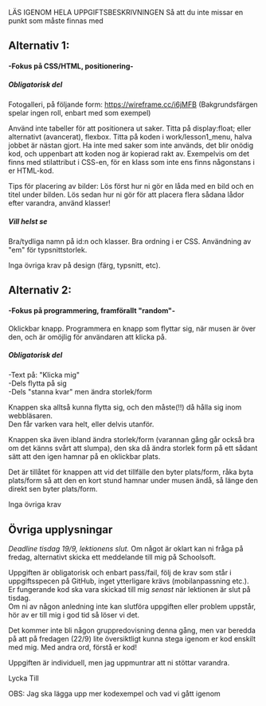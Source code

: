 LÄS IGENOM HELA UPPGIFTSBESKRIVNINGEN
Så att du inte missar en punkt som måste finnas med

## Alternativ 1:
#### -Fokus på CSS/HTML, positionering-


##### Obligatorisk del
Fotogalleri, på följande form: https://wireframe.cc/i6jMFB
(Bakgrundsfärgen spelar ingen roll, enbart med som exempel)

Använd inte tabeller för att positionera ut saker. 
Titta på display:float; eller alternativt (avancerat), flexbox.
Titta på koden i work/lesson1_menu, halva jobbet är nästan gjort.
Ha inte med saker som inte används, det blir onödig kod, och uppenbart
att koden nog är kopierad rakt av. Exempelvis om det finns med 
stilattribut i CSS-en, för en klass som inte ens finns någonstans i er HTML-kod.

Tips för placering av bilder:
Lös först hur ni gör en låda med en bild och en titel under bilden.
Lös sedan hur ni gör för att placera flera sådana lådor efter varandra, använd klasser!


##### Vill helst se
Bra/tydliga namn på id:n och klasser.
Bra ordning i er CSS.
Användning av "em" för typsnittstorlek.


Inga övriga krav på design (färg, typsnitt, etc).



## Alternativ 2:
#### -Fokus på programmering, framförallt "random"-

Oklickbar knapp.
Programmera en knapp som flyttar sig, när musen är över den, och är omöjlig för
användaren att klicka på.

##### Obligatorisk del 
-Text på: "Klicka mig"  
-Dels flytta på sig  
-Dels "stanna kvar" men ändra storlek/form  

Knappen ska alltså kunna flytta sig, och den måste(!!) då hålla sig inom webbläsaren.  
Den får varken vara helt, eller delvis utanför.

Knappen ska även ibland ändra storlek/form (varannan gång går också bra om det känns svårt att slumpa), den ska då ändra storlek form på ett sådant sätt att den igen hamnar på en oklickbar plats. 

Det är tillåtet för knappen att vid det tillfälle den byter plats/form, råka byta plats/form så att den en kort stund hamnar under musen ändå, så länge den direkt sen byter plats/form.

Inga övriga krav

## Övriga upplysningar

*Deadline tisdag 19/9, lektionens slut.*
Om något är oklart kan ni fråga på fredag, alternativt skicka ett meddelande till mig på Schoolsoft.

Uppgiften är obligatorisk och enbart pass/fail, följ de krav som står i uppgiftsspecen på GitHub, inget ytterligare krävs (mobilanpassning etc.).   
Er fungerande kod ska vara skickad till mig *senast* när lektionen är slut på tisdag.  
Om ni av någon anledning inte kan slutföra uppgiften eller problem uppstår, hör av er till mig i god tid så löser vi det. 

Det kommer inte bli någon gruppredovisning denna gång, men var beredda på att på fredagen (22/9) lite översiktligt kunna
stega igenom er kod enskilt med mig. Med andra ord, förstå er kod!

Uppgiften är individuell, men jag uppmuntrar att ni stöttar varandra.


Lycka Till

OBS: Jag ska lägga upp mer kodexempel och vad vi gått igenom

